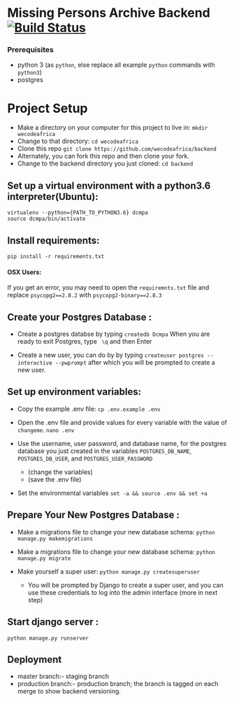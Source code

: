 # Missing Persons Archive Backend [![Build Status](https://travis-ci.com/dcmpa/backend.svg?branch=master)](https://travis-ci.com/dcmpa/backend)

### Prerequisites

- python 3 (as `python`, else replace all example `python` commands with `python3`)
- postgres

# Project Setup 

- Make a directory on your computer for this project to live in:
  `mkdir wecodeafrica`
- Change to that directory:
  `cd wecodeafrica`
- Clone this repo
  `git clone https://github.com/wecodeafrica/backend`
- Alternately, you can fork this repo and then clone your fork.
- Change to the backend directory you just cloned: 
  `cd backend`

## Set up a virtual environment with a python3.6 interpreter(Ubuntu):
```
virtualenv --python={PATH_TO_PYTHON3.6} dcmpa
source dcmpa/bin/activate
```

## Install requirements:
```
pip install -r requirements.txt
```
#### OSX Users:
If you get an error, you may need to open the `requiremnts.txt` file and replace `psycopg2==2.8.2` with `psycopg2-binary==2.8.3`


## Create your Postgres Database :
- Create a postgres databse by typing
  `createdb Dcmpa`
  When you are ready to exit Postgres, type ` \q` and then Enter

- Create a new user, you can do by by typing
  `createuser postgres --interactive --pwprompt`
  after which you will be prompted to create a new user.

## Set up environment variables:
- Copy the example .env file:
  `cp .env.example .env`

- Open the .env file and provide values for every variable with the value of `changeme`.
  `nano .env`
  
- Use the username, user password, and database name, for the postgres database you just created in the variables `POSTGRES_DB_NAME`, `POSTGRES_DB_USER`, and `POSTGRES_USER_PASSWORD`
    - (change the variables)
    - (save the .env file)

- Set the environmental variables
  `set -a && source .env && set +a`

## Prepare Your New Postgres Database :

- Make a migrations file to change your new database schema:
  `python manage.py makemigrations`

- Make a migrations file to change your new database schema:
  `python manage.py migrate`

- Make yourself a super user:
  `python manage.py createsuperuser`

  - You will be prompted by Django to create a super user, and you can use these credentials to log into the admin interface (more in next step)

## Start django server :
```
python manage.py runserver
```

## Deployment
- master branch:- staging branch
- production branch:- production branch; the branch is tagged on each merge to show backend versioning.